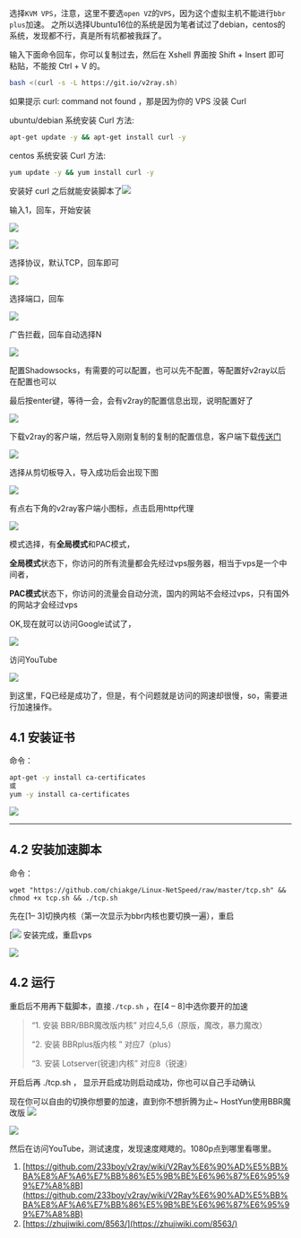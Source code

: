 选择`KVM VPS`，注意，这里不要选`open VZ`的`VPS`，因为这个虚拟主机不能进行`bbr plus`加速。
之所以选择Ubuntu16位的系统是因为笔者试过了debian，centos的系统，发现都不行，真是所有坑都被我踩了。

输入下面命令回车，你可以复制过去，然后在 Xshell 界面按 Shift + Insert 即可粘贴，不能按 Ctrl + V 的。

```bash
bash <(curl -s -L https://git.io/v2ray.sh)
```

如果提示 curl: command not found ，那是因为你的 VPS 没装 Curl

ubuntu/debian 系统安装 Curl 方法:

```bash
apt-get update -y && apt-get install curl -y
```

centos 系统安装 Curl 方法:

```bash
yum update -y && yum install curl -y
```

安装好 curl 之后就能安装脚本了![](https://madcoding-image.oss-cn-hongkong.aliyuncs.com/20191031221854.png)

输入1，回车，开始安装

[![](https://madcoding-image.oss-cn-hongkong.aliyuncs.com/20191031221822.png)
](https://madcoding-image.oss-cn-hongkong.aliyuncs.com/20191031221822.png)

[![](https://madcoding-image.oss-cn-hongkong.aliyuncs.com/20191031221926.png)
](https://madcoding-image.oss-cn-hongkong.aliyuncs.com/20191031221926.png)

选择协议，默认TCP，回车即可

[![](https://madcoding-image.oss-cn-hongkong.aliyuncs.com/20191031221935.png)
](https://madcoding-image.oss-cn-hongkong.aliyuncs.com/20191031221935.png)

选择端口，回车

[![](https://madcoding-image.oss-cn-hongkong.aliyuncs.com/20191031221944.png)
](https://madcoding-image.oss-cn-hongkong.aliyuncs.com/20191031221944.png)

广告拦截，回车自动选择N

[![](https://madcoding-image.oss-cn-hongkong.aliyuncs.com/20191031222020.png)
](https://madcoding-image.oss-cn-hongkong.aliyuncs.com/20191031222020.png)

配置Shadowsocks，有需要的可以配置，也可以先不配置，等配置好v2ray以后在配置也可以

最后按enter键，等待一会，会有v2ray的配置信息出现，说明配置好了

[![](https://madcoding-image.oss-cn-hongkong.aliyuncs.com/20191031222029.png)
](https://madcoding-image.oss-cn-hongkong.aliyuncs.com/20191031222029.png)

下载v2ray的客户端，然后导入刚刚复制的复制的配置信息，客户端下载[传送门](https://github.com/2dust/v2rayN/releases/tag/2.50)

[![](https://madcoding-image.oss-cn-hongkong.aliyuncs.com/20191031222101.png)
](https://madcoding-image.oss-cn-hongkong.aliyuncs.com/20191031222101.png)

选择从剪切板导入，导入成功后会出现下图

[![](https://madcoding-image.oss-cn-hongkong.aliyuncs.com/20191031222206.png)
](https://madcoding-image.oss-cn-hongkong.aliyuncs.com/20191031222206.png)

有点右下角的v2ray客户端小图标，点击启用http代理

[![](https://madcoding-image.oss-cn-hongkong.aliyuncs.com/20191031222158.png)
](https://madcoding-image.oss-cn-hongkong.aliyuncs.com/20191031222158.png)

模式选择，有**全局模式**和PAC模式，

**全局模式**状态下，你访问的所有流量都会先经过vps服务器，相当于vps是一个中间者，

**PAC模式**状态下，你访问的流量会自动分流，国内的网站不会经过vps，只有国外的网站才会经过vps

OK,现在就可以访问Google试试了，

[![](https://madcoding-image.oss-cn-hongkong.aliyuncs.com/20191031222226.png)
](https://madcoding-image.oss-cn-hongkong.aliyuncs.com/20191031222226.png)

访问YouTube

[![](https://madcoding-image.oss-cn-hongkong.aliyuncs.com/20191031222556.png)
](https://madcoding-image.oss-cn-hongkong.aliyuncs.com/20191031222556.png)

到这里，FQ已经是成功了，但是，有个问题就是访问的网速却很慢，so，需要进行加速操作。

## 4.1 安装证书
命令：
```bash
apt-get -y install ca-certificates
或
yum -y install ca-certificates
```
[![](https://madcoding-image.oss-cn-hongkong.aliyuncs.com/20191031222739.png)
](https://madcoding-image.oss-cn-hongkong.aliyuncs.com/20191031222739.png)

--------------------------------------
## 4.2 安装加速脚本

命令：

```plain
wget "https://github.com/chiakge/Linux-NetSpeed/raw/master/tcp.sh" && chmod +x tcp.sh && ./tcp.sh
```

先在\[1– 3\]切换内核（第一次显示为bbr内核也要切换一遍），重启

[![](https://madcoding-image.oss-cn-hongkong.aliyuncs.com/20191031222542.png)
安装完成，重启vps

[![](https://madcoding-image.oss-cn-hongkong.aliyuncs.com/20191031222834.png)
](https://madcoding-image.oss-cn-hongkong.aliyuncs.com/20191031222834.png)

## 4.2 运行
重启后不用再下载脚本，直接`./tcp.sh` ，在\[4 – 8\]中选你要开的加速

> “1. 安装 BBR/BBR魔改版内核” 对应4,5,6（原版，魔改，暴力魔改）
> 
> “2. 安装 BBRplus版内核 ” 对应7（plus）
> 
> “3. 安装 Lotserver(锐速)内核” 对应8（锐速）

开启后再 ./tcp.sh ， 显示开启成功则启动成功，你也可以自己手动确认

现在你可以自由的切换你想要的加速，直到你不想折腾为止~
HostYun使用BBR魔改版
[![](https://madcoding-image.oss-cn-hongkong.aliyuncs.com/20191031222842.png)
](https://madcoding-image.oss-cn-hongkong.aliyuncs.com/20191031222842.png)

[![](https://madcoding-image.oss-cn-hongkong.aliyuncs.com/20191031222848.png)
](https://madcoding-image.oss-cn-hongkong.aliyuncs.com/20191031222848.png)

然后在访问YouTube，测试速度，发现速度飕飕的。1080p点到哪里看哪里。

1.  [https://github.com/233boy/v2ray/wiki/V2Ray%E6%90%AD%E5%BB%BA%E8%AF%A6%E7%BB%86%E5%9B%BE%E6%96%87%E6%95%99%E7%A8%8B](https://github.com/233boy/v2ray/wiki/V2Ray%E6%90%AD%E5%BB%BA%E8%AF%A6%E7%BB%86%E5%9B%BE%E6%96%87%E6%95%99%E7%A8%8B)
2.  [https://zhujiwiki.com/8563/](https://zhujiwiki.com/8563/)